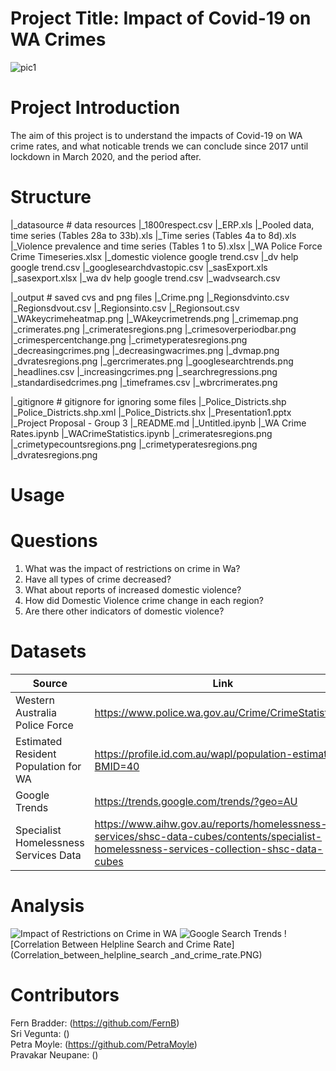 # Project Title: Impact of Covid-19 on WA Crimes 


![pic1](Title_Capture.PNG)






# Project Introduction 
The aim of this project is to understand the impacts of Covid-19 on WA crime rates, and what noticable trends we can conclude since 2017 until lockdown in March 2020, and the period after. 



# Structure 
|_datasource                             # data resources 
    |_1800respect.csv
    |_ERP.xls
    |_Pooled data, time series (Tables 28a to 33b).xls
    |_Time series (Tables 4a to 8d).xls
    |_Violence prevalence and time series (Tables 1 to 5).xlsx
    |_WA Police Force Crime Timeseries.xlsx
    |_domestic violence google trend.csv
    |_dv help google trend.csv
    |_googlesearchdvastopic.csv
    |_sasExport.xls
    |_sasexport.xlsx
    |_wa dv help google trend.csv
    |_wadvsearch.csv

|_output               # saved cvs and png files 
    |_Crime.png
    |_Regionsdvinto.csv
    |_Regionsdvout.csv
    |_Regionsinto.csv
    |_Regionsout.csv
    |_WAkeycrimeheatmap.png
    |_WAkeycrimetrends.png
    |_crimemap.png
    |_crimerates.png
    |_crimeratesregions.png
    |_crimesoverperiodbar.png
    |_crimespercentchange.png
    |_crimetyperatesregions.png
    |_decreasingcrimes.png
    |_decreasingwacrimes.png
    |_dvmap.png
    |_dvratesregions.png
    |_gercrimerates.png
    |_googlesearchtrends.png
    |_headlines.csv
    |_increasingcrimes.png
    |_searchregressions.png
    |_standardisedcrimes.png
    |_timeframes.csv
    |_wbrcrimerates.png

|_gitignore                                  # gitignore for ignoring some files 
|_Police_Districts.shp
|_Police_Districts.shp.xml
|_Police_Districts.shx
|_Presentation1.pptx
|_Project Proposal - Group 3
|_README.md
|_Untitled.ipynb
|_WA Crime Rates.ipynb
|_WACrimeStatistics.ipynb
|_crimeratesregions.png
|_crimetypecountsregions.png
|_crimetyperatesregions.png
|_dvratesregions.png







# Usage



# Questions 
1. What was the impact of restrictions on crime in Wa?
2. Have all types of crime decreased?
3. What about reports of increased domestic violence?
4. How did Domestic Violence crime change in each region?
5. Are there other indicators of domestic violence?




# Datasets
|Source                                      |Link                                                        |
|--------------------------------------------|-----------------------------------------------------------|
|Western Australia Police Force              |https://www.police.wa.gov.au/Crime/CrimeStatistics#/        |
|Estimated Resident Population for WA        |https://profile.id.com.au/wapl/population-estimate?BMID=40  |
|Google Trends                               |https://trends.google.com/trends/?geo=AU                    |
|Specialist Homelessness Services Data       |https://www.aihw.gov.au/reports/homelessness-services/shsc-data-cubes/contents/specialist-homelessness-services-collection-shsc-data-cubes                   |




# Analysis 
![Impact of Restrictions on Crime in WA](ImpactOfRestrictionsOnCrimeInWa.PNG)
![Google Search Trends](Google_Search_Trends.PNG)
![Correlation Between Helpline Search and Crime Rate](Correlation_between_helpline_search _and_crime_rate.PNG)





# Contributors 
Fern Bradder: (https://github.com/FernB)  
Sri Vegunta: ()  
Petra Moyle: (https://github.com/PetraMoyle)  
Pravakar Neupane: ()  